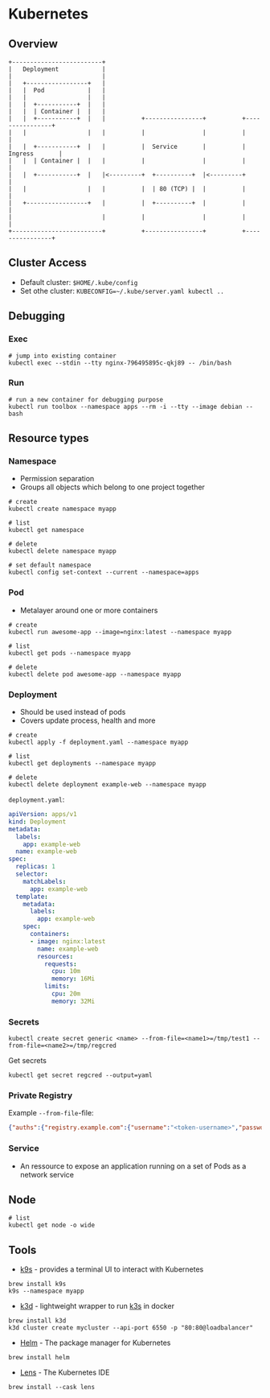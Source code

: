 # Kubernetes

## Overview

```
+-------------------------+
|   Deployment            |
|                         |
|   +-----------------+   |
|   |  Pod            |   |
|   |                 |   |
|   |  +-----------+  |   |
|   |  | Container |  |   |
|   |  +-----------+  |   |          +----------------+          +----------------+
|   |                 |   |          |                |          |                |
|   |  +-----------+  |   |          |  Service       |          |  Ingress       |
|   |  | Container |  |   |          |                |          |                |
|   |  +-----------+  |   |<---------+  +----------+  |<---------+                |
|   |                 |   |          |  | 80 (TCP) |  |          |                |
|   +-----------------+   |          |  +----------+  |          |                |
|                         |          |                |          |                |
+-------------------------+          +----------------+          +----------------+
```

## Cluster Access

* Default cluster: `$HOME/.kube/config`
* Set othe cluster: `KUBECONFIG=~/.kube/server.yaml kubectl ..`

## Debugging

### Exec

```shell
# jump into existing container
kubectl exec --stdin --tty nginx-796495895c-qkj89 -- /bin/bash
```

### Run

```shell
# run a new container for debugging purpose
kubectl run toolbox --namespace apps --rm -i --tty --image debian -- bash
```

## Resource types

### Namespace

* Permission separation
* Groups all objects which belong to one project together

```shell
# create
kubectl create namespace myapp

# list
kubectl get namespace

# delete
kubectl delete namespace myapp

# set default namespace
kubectl config set-context --current --namespace=apps
```

### Pod

* Metalayer around one or more containers

```shell
# create
kubectl run awesome-app --image=nginx:latest --namespace myapp

# list
kubectl get pods --namespace myapp

# delete
kubectl delete pod awesome-app --namespace myapp
```

### Deployment

* Should be used instead of pods
* Covers update process, health and more

```shell
# create
kubectl apply -f deployment.yaml --namespace myapp

# list
kubectl get deployments --namespace myapp

# delete
kubectl delete deployment example-web --namespace myapp
```

`deployment.yaml`: 

```yaml
apiVersion: apps/v1
kind: Deployment
metadata:
  labels:
    app: example-web
  name: example-web
spec:
  replicas: 1
  selector:
    matchLabels:
      app: example-web
  template:
    metadata:
      labels:
        app: example-web
    spec:
      containers:
      - image: nginx:latest
        name: example-web
        resources:
          requests:
            cpu: 10m
            memory: 16Mi
          limits:
            cpu: 20m
            memory: 32Mi
```

### Secrets

```
kubectl create secret generic <name> --from-file=<name1>=/tmp/test1 --from-file=<name2>=/tmp/regcred
```

Get secrets

```shell
kubectl get secret regcred --output=yaml
```

### Private Registry

Example `--from-file`-file:

```json
{"auths":{"registry.example.com":{"username":"<token-username>","password":"<token>","email":"<token-username>@example.com"}}}
```

### Service

* An ressource to expose an application running on a set of Pods as a network service

## Node

```shell
# list
kubectl get node -o wide
```

## Tools

* [k9s](https://github.com/derailed/k9s) - provides a terminal UI to interact with Kubernetes
```shell
brew install k9s
k9s --namespace myapp
```
* [k3d](https://github.com/rancher/k3d) - lightweight wrapper to run [k3s](https://github.com/k3s-io/k3s/blob/master/README.md) in docker
```shell
brew install k3d
k3d cluster create mycluster --api-port 6550 -p "80:80@loadbalancer"
```
* [Helm](https://helm.sh/) - The package manager for Kubernetes
```shell
brew install helm
```
* [Lens](https://k8slens.dev/) - The Kubernetes IDE
```shell
brew install --cask lens
```
